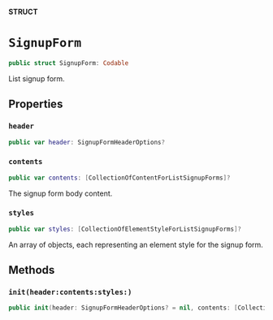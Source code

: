 **STRUCT**

# `SignupForm`

```swift
public struct SignupForm: Codable
```

List signup form.

## Properties
### `header`

```swift
public var header: SignupFormHeaderOptions?
```

### `contents`

```swift
public var contents: [CollectionOfContentForListSignupForms]?
```

The signup form body content.

### `styles`

```swift
public var styles: [CollectionOfElementStyleForListSignupForms]?
```

An array of objects, each representing an element style for the signup form.

## Methods
### `init(header:contents:styles:)`

```swift
public init(header: SignupFormHeaderOptions? = nil, contents: [CollectionOfContentForListSignupForms]? = nil, styles: [CollectionOfElementStyleForListSignupForms]? = nil)
```

